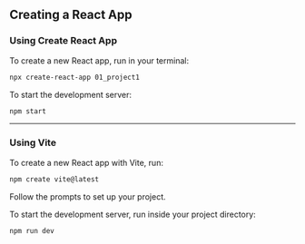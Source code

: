 ## Creating a React App

### Using Create React App

To create a new React app, run in your terminal:

```bash
npx create-react-app 01_project1
```

To start the development server:

```bash
npm start
```

---

### Using Vite

To create a new React app with Vite, run:

```bash
npm create vite@latest
```

Follow the prompts to set up your project.

To start the development server, run inside your project directory:

```bash
npm run dev
```